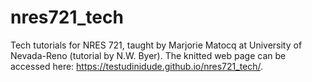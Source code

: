 # nres721_tech
Tech tutorials for NRES 721, taught by Marjorie Matocq at University of Nevada-Reno (tutorial by N.W. Byer). The knitted web page can be accessed here: https://testudinidude.github.io/nres721_tech/.
